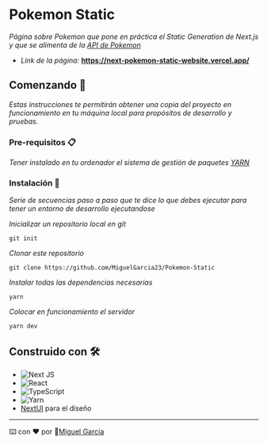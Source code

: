 # Pokemon Static

_Página sobre Pokemon que pone en práctica el Static Generation de Next.js y que se alimenta de la [API de Pokemon](https://pokeapi.co/)_

* _Link de la página:_ **https://next-pokemon-static-website.vercel.app/**

## Comenzando 🚀

_Estas instrucciones te permitirán obtener una copia del proyecto en funcionamiento en tu máquina local para propósitos de desarrollo y pruebas._

### Pre-requisitos 📋

_Tener instalado en tu ordenador el sistema de gestión de paquetes [YARN](https://yarnpkg.com/)_

### Instalación 🔧

_Serie de secuencias paso a paso que te dice lo que debes ejecutar para tener un entorno de desarrollo ejecutandose_

_Inicializar un repositorio local en git_

```
git init
```

_Clonar este repositorio_

```
git clone https://github.com/MiguelGarcia23/Pokemon-Static
```

_Instalar todas las dependencias necesarias_

```
yarn
```

_Colocar en funcionamiento el servidor_

```
yarn dev
```

## Construido con 🛠️

* ![Next JS](https://img.shields.io/badge/Next-black?style=for-the-badge&logo=next.js&logoColor=white)
* ![React](https://img.shields.io/badge/react-%2320232a.svg?style=for-the-badge&logo=react&logoColor=%2361DAFB)
* ![TypeScript](https://img.shields.io/badge/typescript-%23007ACC.svg?style=for-the-badge&logo=typescript&logoColor=white)
* ![Yarn](https://img.shields.io/badge/yarn-%232C8EBB.svg?style=for-the-badge&logo=yarn&logoColor=white)
* [NextUI](https://nextui.org/) para el diseño

---
⌨️ con ❤️ por 🐺[Miguel García](https://github.com/MiguelGarcia23)
